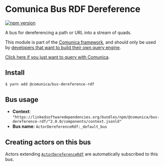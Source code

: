 # Comunica Bus RDF Dereference

[![npm version](https://badge.fury.io/js/%40comunica%2Fbus-dereference-rdf.svg)](https://www.npmjs.com/package/@comunica/bus-dereference-rdf)

A bus for dereferencing a path or URL into a stream of quads.

This module is part of the [Comunica framework](https://github.com/comunica/comunica),
and should only be used by [developers that want to build their own query engine](https://comunica.dev/docs/modify/).

[Click here if you just want to query with Comunica](https://comunica.dev/docs/query/).

## Install

```bash
$ yarn add @comunica/bus-dereference-rdf
```

## Bus usage

* **Context**: `"https://linkedsoftwaredependencies.org/bundles/npm/@comunica/bus-dereference-rdf/^2.0.0/components/context.jsonld"`
* **Bus name**: `ActorDereferenceRdf:_default_bus`

## Creating actors on this bus

Actors extending [`ActorDereferenceRdf`](https://comunica.github.io/comunica/classes/_comunica_bus_dereference_rdf.ActorDereferenceRdf.html) are automatically subscribed to this bus.


